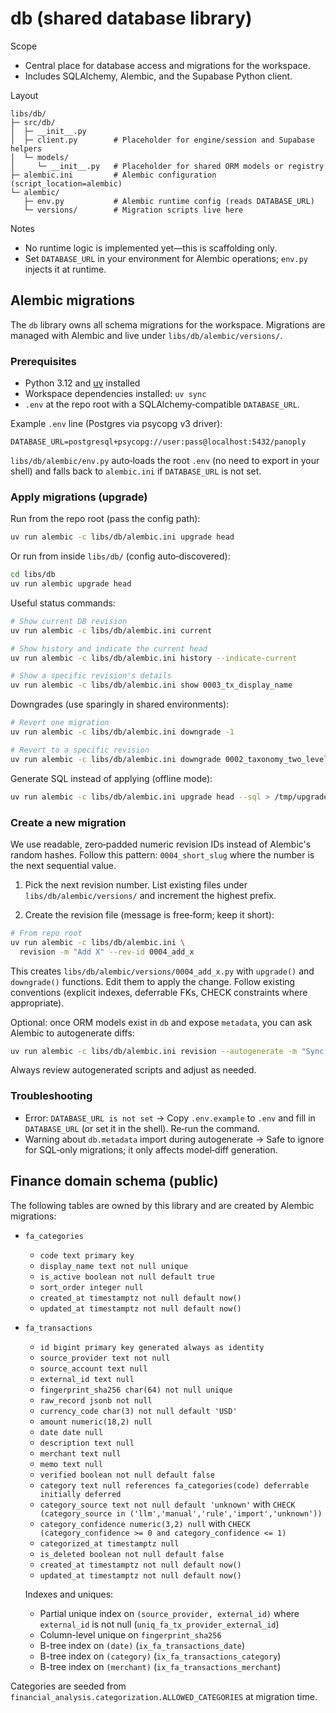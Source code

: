 # db (shared database library)

Scope
- Central place for database access and migrations for the workspace.
- Includes SQLAlchemy, Alembic, and the Supabase Python client.

Layout

```
libs/db/
├─ src/db/
│  ├─ __init__.py
│  ├─ client.py        # Placeholder for engine/session and Supabase helpers
│  └─ models/
│     └─ __init__.py   # Placeholder for shared ORM models or registry
├─ alembic.ini         # Alembic configuration (script_location=alembic)
└─ alembic/
   ├─ env.py           # Alembic runtime config (reads DATABASE_URL)
   └─ versions/        # Migration scripts live here
```

Notes
- No runtime logic is implemented yet—this is scaffolding only.
- Set `DATABASE_URL` in your environment for Alembic operations; `env.py` injects it at runtime.

## Alembic migrations

The `db` library owns all schema migrations for the workspace. Migrations are
managed with Alembic and live under `libs/db/alembic/versions/`.

### Prerequisites
- Python 3.12 and [uv](https://docs.astral.sh/uv/) installed
- Workspace dependencies installed: `uv sync`
- `.env` at the repo root with a SQLAlchemy‑compatible `DATABASE_URL`.

Example `.env` line (Postgres via psycopg v3 driver):

```env
DATABASE_URL=postgresql+psycopg://user:pass@localhost:5432/panoply
```

`libs/db/alembic/env.py` auto‑loads the root `.env` (no need to export in your
shell) and falls back to `alembic.ini` if `DATABASE_URL` is not set.

### Apply migrations (upgrade)

Run from the repo root (pass the config path):

```bash
uv run alembic -c libs/db/alembic.ini upgrade head
```

Or run from inside `libs/db/` (config auto‑discovered):

```bash
cd libs/db
uv run alembic upgrade head
```

Useful status commands:

```bash
# Show current DB revision
uv run alembic -c libs/db/alembic.ini current

# Show history and indicate the current head
uv run alembic -c libs/db/alembic.ini history --indicate-current

# Show a specific revision's details
uv run alembic -c libs/db/alembic.ini show 0003_tx_display_name
```

Downgrades (use sparingly in shared environments):

```bash
# Revert one migration
uv run alembic -c libs/db/alembic.ini downgrade -1

# Revert to a specific revision
uv run alembic -c libs/db/alembic.ini downgrade 0002_taxonomy_two_level
```

Generate SQL instead of applying (offline mode):

```bash
uv run alembic -c libs/db/alembic.ini upgrade head --sql > /tmp/upgrade.sql
```

### Create a new migration

We use readable, zero‑padded numeric revision IDs instead of Alembic's random
hashes. Follow this pattern: `0004_short_slug` where the number is the next
sequential value.

1) Pick the next revision number. List existing files under
   `libs/db/alembic/versions/` and increment the highest prefix.

2) Create the revision file (message is free‑form; keep it short):

```bash
# From repo root
uv run alembic -c libs/db/alembic.ini \
  revision -m "Add X" --rev-id 0004_add_x
```

This creates `libs/db/alembic/versions/0004_add_x.py` with `upgrade()` and
`downgrade()` functions. Edit them to apply the change. Follow existing
conventions (explicit indexes, deferrable FKs, CHECK constraints where
appropriate).

Optional: once ORM models exist in `db` and expose `metadata`, you can ask
Alembic to autogenerate diffs:

```bash
uv run alembic -c libs/db/alembic.ini revision --autogenerate -m "Sync models"
```

Always review autogenerated scripts and adjust as needed.

### Troubleshooting
- Error: `DATABASE_URL is not set` → Copy `.env.example` to `.env` and fill in
  `DATABASE_URL` (or set it in the shell). Re‑run the command.
- Warning about `db.metadata` import during autogenerate → Safe to ignore for
  SQL‑only migrations; it only affects model‑diff generation.

## Finance domain schema (public)

The following tables are owned by this library and are created by Alembic migrations:

- `fa_categories`
  - `code text primary key`
  - `display_name text not null unique`
  - `is_active boolean not null default true`
  - `sort_order integer null`
  - `created_at timestamptz not null default now()`
  - `updated_at timestamptz not null default now()`

- `fa_transactions`
  - `id bigint primary key generated always as identity`
  - `source_provider text not null`
  - `source_account text null`
  - `external_id text null`
  - `fingerprint_sha256 char(64) not null unique`
  - `raw_record jsonb not null`
  - `currency_code char(3) not null default 'USD'`
  - `amount numeric(18,2) null`
  - `date date null`
  - `description text null`
  - `merchant text null`
  - `memo text null`
  - `verified boolean not null default false`
  - `category text null references fa_categories(code) deferrable initially deferred`
  - `category_source text not null default 'unknown'` with `CHECK (category_source in ('llm','manual','rule','import','unknown'))`
  - `category_confidence numeric(3,2) null` with `CHECK (category_confidence >= 0 and category_confidence <= 1)`
  - `categorized_at timestamptz null`
  - `is_deleted boolean not null default false`
  - `created_at timestamptz not null default now()`
  - `updated_at timestamptz not null default now()`

  Indexes and uniques:
  - Partial unique index on `(source_provider, external_id)` where `external_id` is not null (`uniq_fa_tx_provider_external_id`)
  - Column-level unique on `fingerprint_sha256`
  - B-tree index on `(date)` (`ix_fa_transactions_date`)
  - B-tree index on `(category)` (`ix_fa_transactions_category`)
  - B-tree index on `(merchant)` (`ix_fa_transactions_merchant`)

Categories are seeded from `financial_analysis.categorization.ALLOWED_CATEGORIES` at migration time.
